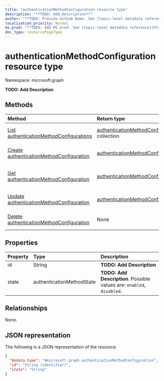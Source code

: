 ```yaml
---
title: "authenticationMethodConfiguration resource type"
description: "**TODO: Add Description**"
author: "**TODO: Provide Github Name. See [topic-level metadata reference](https://msgo.azurewebsites.net/add/document/guidelines/metadata.html#topic-level-metadata)**"
localization_priority: Normal
ms.prod: "**TODO: Add MS prod. See [topic-level metadata reference](https://msgo.azurewebsites.net/add/document/guidelines/metadata.html#topic-level-metadata)**"
doc_type: resourcePageType
---
```


# authenticationMethodConfiguration resource type

Namespace: microsoft.graph

**TODO: Add Description**

## Methods
|Method|Return type|Description|
|:---|:---|:---|
|[List authenticationMethodConfigurations](../api/authenticationmethodconfiguration-list.md)|[authenticationMethodConfiguration](../resources/authenticationmethodconfiguration.md) collection|Get a list of the [authenticationMethodConfiguration](../resources/authenticationmethodconfiguration.md) objects and their properties.|
|[Create authenticationMethodConfiguration](../api/authenticationmethodconfiguration-post-authenticationmethodconfigurations.md)|[authenticationMethodConfiguration](../resources/authenticationmethodconfiguration.md)|Create a new [authenticationMethodConfiguration](../resources/authenticationmethodconfiguration.md) object.|
|[Get authenticationMethodConfiguration](../api/authenticationmethodconfiguration-get.md)|[authenticationMethodConfiguration](../resources/authenticationmethodconfiguration.md)|Read the properties and relationships of an [authenticationMethodConfiguration](../resources/authenticationmethodconfiguration.md) object.|
|[Update authenticationMethodConfiguration](../api/authenticationmethodconfiguration-update.md)|[authenticationMethodConfiguration](../resources/authenticationmethodconfiguration.md)|Update the properties of an [authenticationMethodConfiguration](../resources/authenticationmethodconfiguration.md) object.|
|[Delete authenticationMethodConfiguration](../api/authenticationmethodconfiguration-delete.md)|None|Deletes an [authenticationMethodConfiguration](../resources/authenticationmethodconfiguration.md) object.|

## Properties
|Property|Type|Description|
|:---|:---|:---|
|id|String|**TODO: Add Description**|
|state|authenticationMethodState|**TODO: Add Description**. Possible values are: `enabled`, `disabled`.|

## Relationships
None.

## JSON representation
The following is a JSON representation of the resource.
<!-- {
  "blockType": "resource",
  "keyProperty": "id",
  "@odata.type": "microsoft.graph.authenticationMethodConfiguration",
  "baseType": "",
  "openType": false
}
-->
``` json
{
  "@odata.type": "#microsoft.graph.authenticationMethodConfiguration",
  "id": "String (identifier)",
  "state": "String"
}
```

